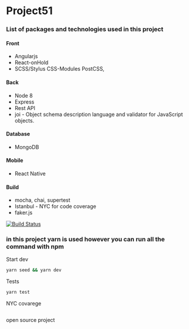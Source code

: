 # Project51

### List of packages and technologies used in this project

#### Front
- Angularjs
- React-onHold
- SCSS/Stylus CSS-Modules PostCSS, 

#### Back
- Node 8
- Express
- Rest API
- joi - Object schema description language and validator for JavaScript objects.

#### Database
- MongoDB

#### Mobile
- React Native

#### Build
- mocha, chai, supertest
- Istanbul - NYC for code coverage
- faker.js


[![Build Status](https://travis-ci.org/Alaev/project51.svg?branch=master)](https://travis-ci.org/Alaev/project51)

### in this project yarn is used however you can run all the command with npm

Start dev
```bash
yarn seed && yarn dev
```

Tests
```bash
yarn test
```

NYC covarege
```bash

```


open source project
